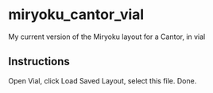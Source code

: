 # miryoku_cantor_vial
My current version of the Miryoku layout for a Cantor, in vial

## Instructions

Open Vial, click Load Saved Layout, select this file. Done.
